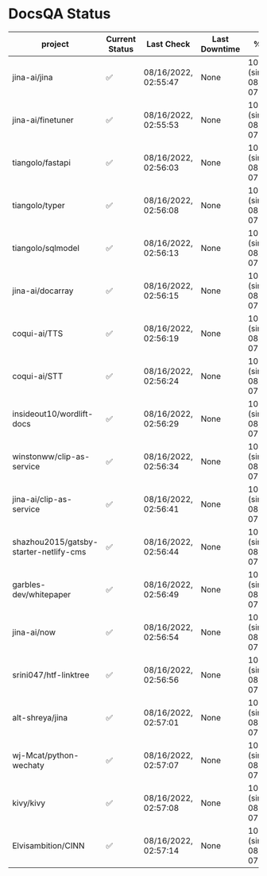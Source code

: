 # DocsQA Status

|               project                |Current Status|     Last Check     |Last Downtime|              % Uptime              |
|--------------------------------------|--------------|--------------------|-------------|------------------------------------|
|jina-ai/jina                          |✅            |08/16/2022, 02:55:47|None         |100.000 (since 08/15/2022, 07:09:42)|
|jina-ai/finetuner                     |✅            |08/16/2022, 02:55:53|None         |100.000 (since 08/15/2022, 07:09:42)|
|tiangolo/fastapi                      |✅            |08/16/2022, 02:56:03|None         |100.000 (since 08/15/2022, 07:09:42)|
|tiangolo/typer                        |✅            |08/16/2022, 02:56:08|None         |100.000 (since 08/15/2022, 07:09:42)|
|tiangolo/sqlmodel                     |✅            |08/16/2022, 02:56:13|None         |100.000 (since 08/15/2022, 07:09:42)|
|jina-ai/docarray                      |✅            |08/16/2022, 02:56:15|None         |100.000 (since 08/15/2022, 07:09:42)|
|coqui-ai/TTS                          |✅            |08/16/2022, 02:56:19|None         |100.000 (since 08/15/2022, 07:09:42)|
|coqui-ai/STT                          |✅            |08/16/2022, 02:56:24|None         |100.000 (since 08/15/2022, 07:09:42)|
|insideout10/wordlift-docs             |✅            |08/16/2022, 02:56:29|None         |100.000 (since 08/15/2022, 07:09:42)|
|winstonww/clip-as-service             |✅            |08/16/2022, 02:56:34|None         |100.000 (since 08/15/2022, 07:09:42)|
|jina-ai/clip-as-service               |✅            |08/16/2022, 02:56:41|None         |100.000 (since 08/15/2022, 07:09:42)|
|shazhou2015/gatsby-starter-netlify-cms|✅            |08/16/2022, 02:56:44|None         |100.000 (since 08/15/2022, 07:09:42)|
|garbles-dev/whitepaper                |✅            |08/16/2022, 02:56:49|None         |100.000 (since 08/15/2022, 07:09:42)|
|jina-ai/now                           |✅            |08/16/2022, 02:56:54|None         |100.000 (since 08/15/2022, 07:09:42)|
|srini047/htf-linktree                 |✅            |08/16/2022, 02:56:56|None         |100.000 (since 08/15/2022, 07:09:42)|
|alt-shreya/jina                       |✅            |08/16/2022, 02:57:01|None         |100.000 (since 08/15/2022, 07:09:42)|
|wj-Mcat/python-wechaty                |✅            |08/16/2022, 02:57:07|None         |100.000 (since 08/15/2022, 07:09:42)|
|kivy/kivy                             |✅            |08/16/2022, 02:57:08|None         |100.000 (since 08/15/2022, 07:09:42)|
|Elvisambition/CINN                    |✅            |08/16/2022, 02:57:14|None         |100.000 (since 08/15/2022, 07:09:42)|
